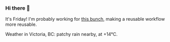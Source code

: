 ### Hi there :wave:

It's Friday! I'm probably working for [this bunch](https://github.com/kohofinancial), making a reusable workflow more reusable.

Weather in Victoria, BC: patchy rain nearby, at +14°C.
